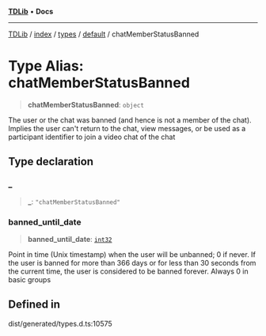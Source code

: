 [**TDLib**](../../../../../../README.md) • **Docs**

***

[TDLib](../../../../../../modules.md) / [index](../../../../../README.md) / [types](../../../README.md) / [default](../README.md) / chatMemberStatusBanned

# Type Alias: chatMemberStatusBanned

> **chatMemberStatusBanned**: `object`

The user or the chat was banned (and hence is not a member of the chat). Implies the user can't return to the chat, view messages, or be used as a participant identifier to join a video chat of the chat

## Type declaration

### \_

> **\_**: `"chatMemberStatusBanned"`

### banned\_until\_date

> **banned\_until\_date**: [`int32`](int32.md)

Point in time (Unix timestamp) when the user will be unbanned; 0 if never. If the user is banned for more than 366 days or for less than 30 seconds from the current time, the user is considered to be banned forever. Always 0 in basic groups

## Defined in

dist/generated/types.d.ts:10575

